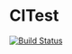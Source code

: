 # CITest
[![Build Status](https://travis-ci.org/FilipeJrd/CITest.svg?branch=master)](https://travis-ci.org/FilipeJrd/CITest)
